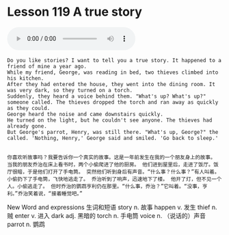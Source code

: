 # Lesson 119 A true story

​<audio id="audio" controls="" loop="loop">
    <source id="mp3" src="https://online1.tingclass.net/lesson/shi0529/0000/16/119.mp3"> 
</audio>

```
Do you like stories? I want to tell you a true story. It happened to a friend of mine a year ago.
While my friend, George, was reading in bed, two thieves climbed into his kitchen.
After they had entered the house, they went into the dining room. It was very dark, so they turned on a torch.
Suddenly, they heard a voice behind them. "What's up? What's up?" someone called. The thieves dropped the torch and ran away as quickly as they could.
George heard the noise and came downstairs quickly.
He turned on the light, but he couldn't see anyone. The thieves had already gone.
But George's parrot, Henry, was still there. "What's up, George?" the called. 'Nothing, Henry,' George said and smiled. 'Go back to sleep.'


你喜欢听故事吗？我要告诉你一个真实的故事。这是一年前发生在我的一个朋友身上的故事。 当我的朋友乔治在床上看书时，两个小偷爬进了他的厨房。 他们进到屋里后，走进了饭厅。饭厅很暗，于是他们打开了手电筒。 突然他们听到身后有声音。“什么事？什么事？”有人叫着。小偷扔下了手电筒，飞快地逃走了。 乔治听到了响声，迅速地下了楼。 他开了灯，但不见一个人。小偷逃走了。 但时乔治的鹦鹉亨利仍在那里。“什么事，乔治？”它叫着。“没事，亨利。”乔治笑着说，“接着睡觉吧。”
```

New Word and expressions 生词和短语
story
n. 故事
happen
v. 发生
thief
n. 贼
enter
v. 进入
dark
adj. 黑暗的
torch
n. 手电筒
voice
n. （说话的）声音
parrot
n. 鹦鹉


